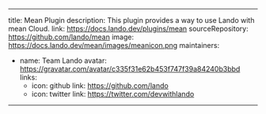 
---
title: Mean Plugin
description: This plugin provides a way to use Lando with mean Cloud.
link: https://docs.lando.dev/plugins/mean
sourceRepository: https://github.com/lando/mean
image: https://docs.lando.dev/mean/images/meanicon.png
maintainers:
  - name: Team Lando
    avatar: https://gravatar.com/avatar/c335f31e62b453f747f39a84240b3bbd
    links:
      - icon: github
        link: https://github.com/lando
      - icon: twitter
        link: https://twitter.com/devwithlando
---

